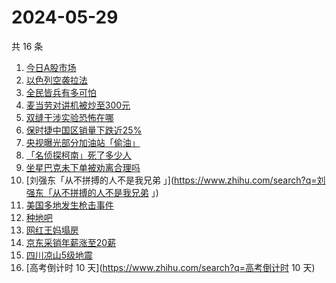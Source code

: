 # 2024-05-29

共 16 条

<!-- BEGIN -->
<!-- 最后更新时间 Wed May 29 2024 16:09:26 GMT+0800 (China Standard Time) -->

1. [今日A股市场](https://www.zhihu.com/search?q=今日A股市场)
1. [以色列空袭拉法](https://www.zhihu.com/search?q=以色列空袭拉法)
1. [全民皆兵有多可怕](https://www.zhihu.com/search?q=全民皆兵有多可怕)
1. [麦当劳对讲机被炒至300元](https://www.zhihu.com/search?q=麦当劳对讲机被炒至300元)
1. [双缝干涉实验恐怖在哪](https://www.zhihu.com/search?q=双缝干涉实验恐怖在哪)
1. [保时捷中国区销量下跌近25%](https://www.zhihu.com/search?q=保时捷中国区销量下跌近25%)
1. [央视曝光部分加油站「偷油」](https://www.zhihu.com/search?q=央视曝光部分加油站「偷油」)
1. [「名侦探柯南」死了多少人](https://www.zhihu.com/search?q=「名侦探柯南」死了多少人)
1. [坐星巴克未下单被劝离合理吗](https://www.zhihu.com/search?q=坐星巴克未下单被劝离合理吗)
1. [刘强东「从不拼搏的人不是我兄弟
   」](https://www.zhihu.com/search?q=刘强东「从不拼搏的人不是我兄弟 」)
1. [美国多地发生枪击事件](https://www.zhihu.com/search?q=美国多地发生枪击事件)
1. [种地吧](https://www.zhihu.com/search?q=种地吧)
1. [网红王妈塌房](https://www.zhihu.com/search?q=网红王妈塌房)
1. [京东采销年薪涨至20薪](https://www.zhihu.com/search?q=京东采销年薪涨至20薪)
1. [四川凉山5级地震](https://www.zhihu.com/search?q=四川凉山5级地震)
1. [高考倒计时 10 天](https://www.zhihu.com/search?q=高考倒计时 10 天)

<!-- END -->
